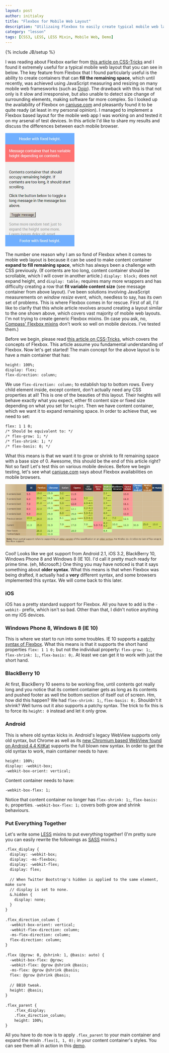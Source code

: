 ```yaml
---
layout: post
author: initialxy
title: "Flexbox for Mobile Web Layout"
description: "Utilizaing Flexbox to easily create typical mobile web layout."
category: "lesson"
tags: [CSS3, LESS, LESS Mixin, Mobile Web, Demo]
---
```

{% include JB/setup %}

I was reading about Flexbox earlier from [this article on CSS-Tricks](http://css-tricks.com/snippets/css/a-guide-to-flexbox/) and I found it extremely useful for a typical mobile web layout that you can see in below. The key feature from Flexbox that I found particularly useful is the ability to create containers that can **fill the remaining space**, which until recently, was achieved using JavaScript measuring and resizing on many mobile web framesworks (such as [Dojo](https://dojotoolkit.org/reference-guide/1.9/dojox/mobile/ScrollablePane.html)). The drawback with this is that not only is it slow and irresponsive, but also unable to detect size change of surrounding elements, making software far more complex. So I looked up the availability of Flexbox on [caniuse.com](http://caniuse.com/flexbox) and pleasantly found it to be quite ready (at least in my personal opinion). I managed to implement a Flexbox based layout for the mobile web app I was working on and tested it on my arsenal of test devices. In this article I'd like to share my results and discuss the differences between each mobile browser.

![Flexbox layout](/static/images/2013-11-24-flexbox-for-mobile-web-layout/layout.jpg)
<!--more-->

The number one reason why I am so fond of Flexbox when it comes to moble web layout is because it can be used to make content container **expand to fill remaining space**, which has always been a challenge with CSS previously. (If contents are too long, content container should be scrollable, which I will cover in another article.) `display: block;` does not expand height, and `display: table;` requires many more wrappers and has difficulty creating a row that **fit variable content size** (see message container from above layout). I've been solutions involving JavaScript measurements on _window resize_ event, which, needless to say, has its own set of problems. This is where Flexbox comes in for rescue. First of all, I'd like to clarify that this whole article revolves around creating a layout similar to the one shown above, which covers vast majority of mobile web layouts. I'm not trying to create generic Flexbox mixins. (In case you ask, no, [Compass' Flexbox mixins](http://compass-style.org/reference/compass/css3/box/) don't work so well on mobile devices. I've tested them.)

Before we begin, please read [this article on CSS-Tricks](http://css-tricks.com/snippets/css/a-guide-to-flexbox/), which covers the concepts of Flexbox. This article assume you fundamental understanding of Flexbox. Now let's get started! The main concept for the above layout is to have a main container that has:

    height: 100%;
    display: flex;
    flex-direction: column;

We use `flex-direction: column;` to establish top to bottom rows. Every child element inside, except content, don't actually need any CSS properties at all! This is one of the beauties of this layout. Their heights will behave exactly what you expect, either fit content size or fixed size depending on what you set for `height`. Then we have content container, which we want it to expand remaining space. In order to achieve that, we need to set:

    flex: 1 1 0;
    /* Should be equivalent to: */
    /* flex-grow: 1; */
    /* flex-shrink: 1; */
    /* flex-basis: 0; */

What this means is that we want it to grow or shrink to fit remaining space with a base size of 0. Awesome, this should be the end of this article right? Not so fast! Let's test this on various mobile devices. Before we begin testing, let's see what [caniuse.com](http://caniuse.com/flexbox) says about Flexbox availabilities on mobile browsers.

![Flexbox Support on caniuse.com](/static/images/2013-11-24-flexbox-for-mobile-web-layout/caniuse.jpg)

Cool! Looks like we got support from Android 2.1, iOS 3.2, BlackBerry 10, Windows Phone 8 and Windows 8 (IE 10). I'd call it pretty much ready for prime time. (eh, Microsoft.) One thing you may have noticed is that it says something about **older syntax**. What this means is that when Flexbox was being drafted, it actually had a **very** different syntax, and some browsers implemented this syntax. We will come back to this later.

### iOS

iOS has a pretty standard support for Flexbox. All you have to add is the `-webkit-` prefix, which isn't so bad. Other than that, I didn't notice anything on my iOS devices.

### Windows Phone 8, Windows 8 (IE 10)

This is where we start to run into some troubles. IE 10 supports a [patchy syntax of Flexbox](http://zomigi.com/blog/flexbox-syntax-for-ie-10/). What this means is that it supports the short hand properties `flex: 1 1 0;` but not the individual property: `flex-grow: 1;`, `flex-shrink: 1;`, `flex-basis: 0;`. At least we can get it to work with just the short hand.

### BlackBerry 10

At first, BlackBerry 10 seems to be working fine, until contents got really long and you notice that its content container gets as long as its contents and pushed footer as well the bottom section of itself out of screen. Hm, how did this happen? We had `flex-shrink: 1;`, `flex-basis: 0;`. Shouldn't it shrink? Well turns out it also supports a patchy syntax. The trick to fix this is to force its `height: 0` instead and let it only grow.

### Android

This is where old syntax kicks in. Android's legacy WebView supports only old syntax, but Chrome as well as its [new Chromium based WebView found on Android 4.4 KitKat](http://developer.android.com/about/versions/android-4.4.html#Behaviors) supports the full blown new syntax. In order to get the old syntax to work, main container needs to have:

    height: 100%;
    display: -webkit-box;
    -webkit-box-orient: vertical;

Content container needs to have:

    -webkit-box-flex: 1;

Notice that content container no longer has `flex-shrink: 1;`, `flex-basis: 0;` properties. `-webkit-box-flex: 1;` covers both grow and shrink behaviours.

### Put Everything Together

Let's write some [LESS](http://lesscss.org/) mixins to put everything together! (I'm pretty sure you can easily rewrite the followings as [SASS](http://sass-lang.com/) mixins.)

    .flex_display {
      display: -webkit-box;
      display: -ms-flexbox;
      display: -webkit-flex;
      display: flex;

      // When Twitter Bootstrap's hidden is applied to the same element, make sure
      // display is set to none.
      &.hidden {
        display: none;
      }
    }

    .flex_direction_column {
      -webkit-box-orient: vertical;
      -webkit-flex-direction: column;
      -ms-flex-direction: column;
      flex-direction: column;
    }

    .flex (@grow: 0, @shrink: 1, @basis: auto) {
      -webkit-box-flex: @grow;
      -webkit-flex: @grow @shrink @basis;
      -ms-flex: @grow @shrink @basis;
      flex: @grow @shrink @basis;

      // BB10 tweak.
      height: @basis;
    }

    .flex_parent {
        .flex_display;
        .flex_direction_column;
        height: 100%;
    }

All you have to do now is to apply `.flex_parent` to your main container and expand the mixin `.flex(1, 1, 0);` in your content container's styles. You can see them all in action in this [demo](/static/files/2013-11-24-flexbox-for-mobile-web-layout/flexbox/).
